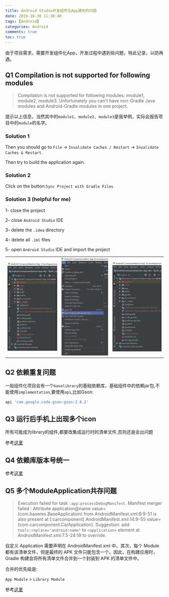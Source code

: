```yaml
---
title: Android Studio开发组件化App遇到的问题
date: 2019-10-30 11:38:40
tags: [Android]
categories: Android
comments: true
toc: true
---
```


由于项目需求，需要开发组件化App，开发过程中遇到些问题，特此记录，以防再遇。



## Q1 Compilation is not supported for following modules

> Compilation is not supported for following modules: module1, module2, module3. Unfortunately you can't have non-Gradle Java modules and Android-Gradle modules in one project.

提示以上信息，当然其中的`module1, module2, module3`是我举例，实际会报告项目中的`mudule`的名字。

### Solution 1

Then you should go to `File` -> `Invalidate Caches / Restart` -> `Invalidate Caches & Restart`.

Then try to build the application again.

### Solution 2

Click on the button:`Sync Project with Gradle Files`

### Solution 3 (helpful for me)

1- close the project

2- close `Android Studio` IDE

3- delete the `.idea` directory

4- delete all `.iml` files

5- open `Android Studio` IDE and import the project

<!-- more -->

|                                                              |      |      |
| ------------------------------------------------------------ | ---- | ---- |
| ![](https://raw.githubusercontent.com/Sogrey/GithubPagePics/master/imgs/Sync-Project-with-Gradle-Files-1.jpg) | ![](https://raw.githubusercontent.com/Sogrey/GithubPagePics/master/imgs/Sync-Project-with-Gradle-Files-2.jpg)     | ![](https://raw.githubusercontent.com/Sogrey/GithubPagePics/master/imgs/Sync-Project-with-Gradle-Files-3.jpg)     |

## Q2  依赖重复问题

一般组件化项目会有一个`baselibrary`的基础依赖库，基础组件中的依赖jar包,不能使用`implementation`,要使用`api`,比如Gson:

``` gradle
api 'com.google.code.gson:gson:2.8.2'
```

## Q3  运行后手机上出现多个icon


所有可能成为library的组件,都要改集成运行时的清单文件,否则还是会出问题

参考[这里](https://blog.csdn.net/u010899138/article/details/53516400)

## Q4 依赖库版本号统一

参考[这里](https://blog.csdn.net/gao_chun/article/details/58105089)

## Q5 多个ModuleApplication共存问题

> Execution failed for task `:app:processDebugManifest`.
> Manifest merger failed : Attribute application@name value=(com.baseres.BaseApplication) from AndroidManifest.xml:8:9-51
>    is also present at [:carcomponent] AndroidManifest.xml:14:9-55 value=(com.carcomponent.CarApplication).
>    Suggestion: add `tools:replace="android:name"` to `<application>` element at AndroidManifest.xml:7:5-24:19 to override.

自定义 Application 需要声明在 AndroidManifest.xml 中。其次，每个 Module 都有该清单文件，但是最终的 APK 文件只能包含一个。因此，在构建应用时，Gradle 构建会将所有清单文件合并到一个封装到 APK 的清单文件中。

合并的优先级是:

`App Module` > `Library Module`

参考[这里](https://www.jianshu.com/p/5ccc545596d4)